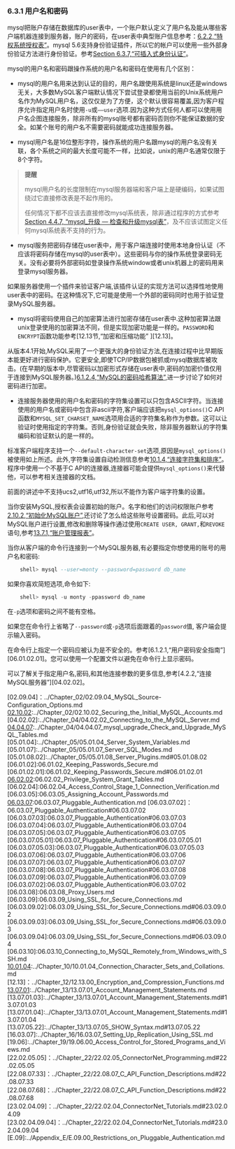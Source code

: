### 6.3.1 用户名和密码 ###

mysql把账户存储在数据库的user表中，一个账户默认定义了用户名及能从哪些客户端机器连接到服务器，账户的密码，在user表中典型账户信息参考：[6.2.2,“特权系统授权表”][06.02.02]。mysql 5.6支持身份验证插件，所以它的帐户可以使用一些外部身份验证方法进行身份验证。参考[Section 6.3.7,“可插入式身份认证”][06.03.07]。

mysql的用户名和密码跟操作系统的用户名和密码在使用有几个区别：
   
* mysql的用户名用来达到认证的目的，用户名跟使用系统是linux还是windows无关，大多数MySQL客户端默认情况下尝试登录都使用当前的Unix系统用户名作为MySQL用户名，这仅仅是为了方便，这个默认很容易覆盖,因为客户程序允许指定用户名时使用`-u`或`——user`选项.因为这种方式任何人都可以使用用户名企图连接服务，除非所有的mysql账号都有密码否则你不能保证数据的安全。如某个账号的用户名不需要密码就能成功连接服务器。
    
* mysql用户名是16位整形字符，操作系统的用户名跟mysql的用户名没有关联，各个系统之间的最大长度可能不一样，比如说，unix的用户名通常仅限于8个字符。
		
> **提醒** 
>      
> mysql用户名的长度限制在mysql服务器端和客户端上是硬编码，如果试图绕过它直接修改表是不起作用的。
>      
> 任何情况下都不应该去直接修改mysql系统表，除非通过程序的方式参考[Section 4.4.7, “mysql_升级 — 检查和升级mysql表”][04.04.07]，及不应该试图定义任何mysql系统表不支持的行为。

* mysql服务把密码存储在user表中，用于客户端连接时使用本地身份认证（不应该将密码存储在mysql的user表中）。这些密码与你的操作系统登录密码无关。没有必要将外部密码如登录操作系统window或者unix机器上的密码用来登录mysql服务器。

如果服务器使用一个插件来验证客户端,该插件认证的实现方法可以选择性地使用user表中的密码。在这种情况下,它可能是使用一个外部的密码同时也用于验证登录MySQL服务器。

* mysql将密码使用自己的加密算法进行加密存储在user表中.这种加密算法跟unix登录使用的加密算法不同，但是实现加密功能是一样的。`PASSWORD`和`ENCRYPT`函数功能参考[12.13节,“加密和压缩功能” ][12.13]。

从版本4.1开始,MySQL采用了一个更强大的身份验证方法,在连接过程中比早期版本能更好进行密码保护。它更安全,即使TCP/IP数据包被抓或mysql数据库被攻击。(在早期的版本中,尽管密码以加密形式存储在user表中,密码的加密价值仅用于连接到MySQL服务器。)[6.1.2.4,“MySQL的密码哈希算法”][06.01.02.04],进一步讨论了如何对密码进行加密。

* 连接服务器使用的用户名和密码的字符集设置可以只包含ASCII字符。当连接使用的用户名或密码中包含非ascii字符,客户端应该把`mysql_options()`C API函数和`MYSQL_SET_CHARSET_NAME`选项用合适的字符集名称作为参数。这可以让验证时使用指定的字符集。否则,身份验证就会失败，除非服务器默认的字符集编码和验证默认的是一样的。

标准客户端程序支持一个`--default-character-set`选项,原因是`mysql_options()`被使用如上所述。此外,字符集设置自动检测信息参考[10.1.4,“连接字符集和排序”][10.01.04]。程序中使用一个不基于C API的连接器,连接器可能会提供`mysql_options()`来代替他，可以参考相关连接器的文档。

前面的讲述中不支持ucs2,utf16,utf32,所以不能作为客户端字符集的设置。

当你安装MySQL,授权表会设置初始的账户。名字和他们的访问权限账户参考[2.10.2,“初始化MySQL账户”][02.10.02],还讨论了怎么给这些账号设置密码。此后,可以对MySQL账户进行设置,修改和删除等操作通过使用`CREATE USER, GRANT,`和`REVOKE`语句,参考[13.7.1,“账户管理报表”][13.07.01]。

当你从客户端的命令行连接到一个MySQL服务器,有必要指定你想使用的账号的用户名和密码:

```sql	
    shell> mysql --user=monty --password=password db_name
```

如果你喜欢简短选项,命令如下:

```sql
    shell> mysql -u monty -ppassword db_name
```

在`-p`选项和密码之间不能有空格。

如果您在命令行上省略了`--password`或`-p`选项后面跟着的`password`值, 客户端会提示输入密码。

在命令行上指定一个密码应被认为是不安全的。参考[6.1.2.1,“用户密码安全指南”][06.01.02.01]。您可以使用一个配置文件以避免在命令行上显示密码。

可以了解关于指定用户名,密码,和其他连接参数的更多信息,参考[4.2.2,“连接MySQL服务器”][04.02.02]。

[13.07.01]:../Chapter_13/13.07.01_Account_Management_Statements.md
[06.02.02]:06.02.02_Privilege_System_Grant_Tables.md
[06.03.07]:06.03.07_Pluggable_Authentication.md
[04.04.07]:../Chapter_04/04.04.07_mysql_upgrade_Check_and_Upgrade_MySQL_Tables.md
[10.01.04]:../Chapter_10/10.01.04_Connection_Character_Sets_and_Collations.md
[02.10.02]:../Chapter_02/02.01.02_Choosing_Which_MySQL_Distribution_to_Install.md
[13.07.01]:../Chapter_13/13.07.01_Account_Management_Statements.md
[06.01.02.04]:06.01.02_Keeping_Passwords_Secure.md#06.01.02.04
[02.09.04]：../Chapter_02/02.09.04_MySQL_Source-Configuration_Options.md
[02.10.02]:../Chapter_02/02.10.02_Securing_the_Initial_MySQL_Accounts.md
[04.02.02]:../Chapter_04/04.02.02_Connecting_to_the_MySQL_Server.md
[04.04.07]:../Chapter_04/04.04.07_mysql_upgrade_Check_and_Upgrade_MySQL_Tables.md
[05.01.04]:../Chapter_05/05.01.04_Server_System_Variables.md
[05.01.07]:../Chapter_05/05.01.07_Server_SQL_Modes.md
[05.01.08.02]:../Chapter_05/05.01.08_Server_Plugins.md#05.01.08.02
[06.01.02]:06.01.02_Keeping_Passwords_Secure.md
[06.01.02.01]:06.01.02_Keeping_Passwords_Secure.md#06.01.02.01
[06.02.02]:06.02.02_Privilege_System_Grant_Tables.md
[06.02.04]:06.02.04_Access_Control_Stage_1_Connection_Verification.md
[06.03.05]:06.03.05_Assigning_Account_Passwords.md
[06.03.07]:06.03.07_Pluggable_Authentication.md
[06.03.07.02]：06.03.07_Pluggable_Authentication#06.03.07.02
[06.03.07.03]:06.03.07_Pluggable_Authentication#06.03.07.03
[06.03.07.04]:06.03.07_Pluggable_Authentication#06.03.07.04
[06.03.07.05]:06.03.07_Pluggable_Authentication#06.03.07.05
[06.03.07.05.01]:06.03.07_Pluggable_Authentication#06.03.07.05.01
[06.03.07.05.03]:06.03.07_Pluggable_Authentication#06.03.07.05.03
[06.03.07.06]:06.03.07_Pluggable_Authentication#06.03.07.06
[06.03.07.07]:06.03.07_Pluggable_Authentication#06.03.07.07
[06.03.07.08]:06.03.07_Pluggable_Authentication#06.03.07.08
[06.03.07.09]:06.03.07_Pluggable_Authentication#06.03.07.09
[06.03.07.02]:06.03.07_Pluggable_Authentication#06.03.07.02
[06.03.08]:06.03.08_Proxy_Users.md
[06.03.09]:06.03.09_Using_SSL_for_Secure_Connections.md
[06.03.09.02]:06.03.09_Using_SSL_for_Secure_Connections.md#06.03.09.02
[06.03.09.03]:06.03.09_Using_SSL_for_Secure_Connections.md#06.03.09.03
[06.03.09.04]:06.03.09_Using_SSL_for_Secure_Connections.md#06.03.09.04
[06.03.10]:06.03.10_Connecting_to_MySQL_Remotely_from_Windows_with_SSH.md
[10.01.04]:../Chapter_10/10.01.04_Connection_Character_Sets_and_Collations.md
[12.13]：../Chapter_12/12.13.00_Encryption_and_Compression_Functions.md
[13.07.01]:../Chapter_13/13.07.01_Account_Management_Statements.md
[13.07.01.03]:../Chapter_13/13.07.01_Account_Management_Statements.md#13.07.01.03
[13.07.01.04]:../Chapter_13/13.07.01_Account_Management_Statements.md#13.07.01.04
[13.07.05.22]:../Chapter_13/13.07.05_SHOW_Syntax.md#13.07.05.22
[16.03.07]:../Chapter_16/16.03.07_Setting_Up_Replication_Using_SSL.md
[19.06]:../Chapter_19/19.06.00_Access_Control_for_Stored_Programs_and_Views.md
[22.02.05.05]：../Chapter_22/22.02.05_ConnectorNet_Programming.md#22.02.05.05
[22.08.07.33]：../Chapter_22/22.08.07_C_API_Function_Descriptions.md#22.08.07.33
[22.08.07.68]：../Chapter_22/22.08.07_C_API_Function_Descriptions.md#22.08.07.68
[23.02.04.09]：../Chapter_22/22.02.04_ConnectorNet_Tutorials.md#23.02.04.09
[23.02.04.09.04]：../Chapter_22/22.02.04_ConnectorNet_Tutorials.md#23.02.04.09.04
[E.09]:../Appendix_E/E.09.00_Restrictions_on_Pluggable_Authentication.md
